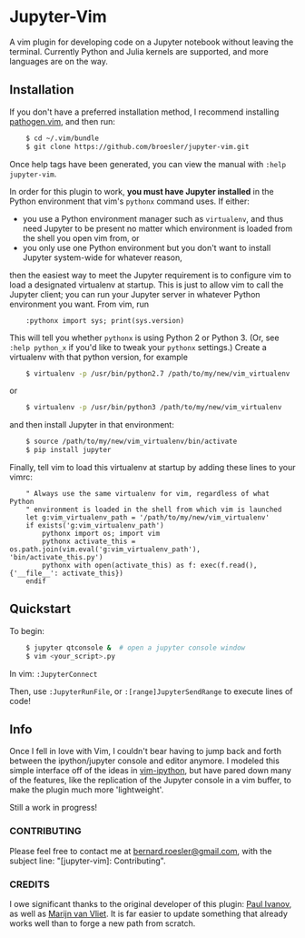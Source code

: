 # Jupyter-Vim

A vim plugin for developing code on a Jupyter notebook without leaving the
terminal.  Currently Python and Julia kernels are supported, and more languages
are on the way.

## Installation

If you don't have a preferred installation method, I recommend
installing [pathogen.vim](https://github.com/tpope/vim-pathogen), and
then run:

```bash
    $ cd ~/.vim/bundle
    $ git clone https://github.com/broesler/jupyter-vim.git
```

Once help tags have been generated, you can view the manual with
`:help jupyter-vim`.

In order for this plugin to work, **you must have Jupyter installed** in the
Python environment that vim's `pythonx` command uses.  If either:

* you use a Python environment manager such as `virtualenv`, and thus need
  Jupyter to be present no matter which environment is loaded from the shell
  you open vim from, or
* you only use one Python environment but you don't want to install Jupyter
  system-wide for whatever reason,

then the easiest way to meet the Jupyter requirement is to configure vim to
load a designated virtualenv at startup.  This is just to allow vim to call the
Jupyter client; you can run your Jupyter server in whatever Python environment
you want.  From vim, run

```vim
    :pythonx import sys; print(sys.version)
```

This will tell you whether `pythonx` is using Python 2 or Python 3.  (Or, see
`:help python_x` if you'd like to tweak your `pythonx` settings.)  Create a
virtualenv with that python version, for example

```bash
    $ virtualenv -p /usr/bin/python2.7 /path/to/my/new/vim_virtualenv
```

or

```bash
    $ virtualenv -p /usr/bin/python3 /path/to/my/new/vim_virtualenv
```

and then install Jupyter in that environment:

```bash
    $ source /path/to/my/new/vim_virtualenv/bin/activate
    $ pip install jupyter
```

Finally, tell vim to load this virtualenv at startup by adding these lines to
your vimrc:

```vim
    " Always use the same virtualenv for vim, regardless of what Python
    " environment is loaded in the shell from which vim is launched
    let g:vim_virtualenv_path = '/path/to/my/new/vim_virtualenv'
    if exists('g:vim_virtualenv_path')
        pythonx import os; import vim
        pythonx activate_this = os.path.join(vim.eval('g:vim_virtualenv_path'), 'bin/activate_this.py')
        pythonx with open(activate_this) as f: exec(f.read(), {'__file__': activate_this})
    endif
```

## Quickstart
To begin:

```bash
	$ jupyter qtconsole &  # open a jupyter console window
	$ vim <your_script>.py
```

In vim: `:JupyterConnect`

Then, use `:JupyterRunFile`, or `:[range]JupyterSendRange` to execute lines of
code!

## Info
Once I fell in love with Vim, I couldn't bear having to jump back and forth
between the ipython/jupyter console and editor anymore. I modeled this simple
interface off of the ideas in
[vim-ipython](https://github.com/ivanov/vim-ipython), but have pared down many
of the features, like the replication of the Jupyter console in a vim buffer,
to make the plugin much more 'lightweight'.

Still a work in progress!

### CONTRIBUTING

Please feel free to contact me at [bernard.roesler@gmail.com](mailto:bernard.roesler@gmail.com), with the subject line: "[jupyter-vim]: Contributing".

### CREDITS
I owe significant thanks to the original developer of this plugin: 
[Paul Ivanov](https://github.com/ivanov), as well as 
[Marijn van Vliet](https://github.com/wmvanvliet).
It is far easier to update something that already works well than to forge
a new path from scratch.

